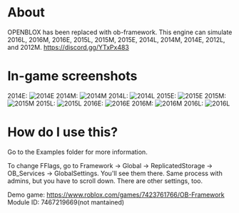 # About
OPENBLOX has been replaced with ob-framework. This engine can simulate 2016L, 2016M, 2016E, 2015L, 2015M, 2015E, 2014L, 2014M, 2014E, 2012L, and 2012M.
https://discord.gg/YTxPx483
# In-game screenshots
2014E:
![2014E](https://cdn.discordapp.com/attachments/880711006098190338/922550770178605146/RobloxScreenShot20211220_130427393.png)
2014M:
![2014M](https://cdn.discordapp.com/attachments/880711006098190338/922550769780154388/RobloxScreenShot20211220_130354740.png)
2014L:
![2014L](https://media.discordapp.net/attachments/880711006098190338/913184637243752458/2014L.png?width=1276&height=671)
2015E:
![2015E](https://media.discordapp.net/attachments/880711006098190338/913184637587710002/2015E.png?width=1276&height=671)
2015M:
![2015M](https://cdn.discordapp.com/attachments/880711006098190338/922550769209737306/RobloxScreenShot20211220_130251723.png)
2015L:
![2015L](https://media.discordapp.net/attachments/880711006098190338/945120991137390612/RobloxScreenShot20220220_194945529.png)
2016E:
![2016E](https://media.discordapp.net/attachments/880711006098190338/945120991560994877/RobloxScreenShot20220220_195024339.png)
2016M:
![2016M](https://media.discordapp.net/attachments/880711006098190338/945120992055930910/RobloxScreenShot20220220_195110153.png)
2016L:
![2016L](https://media.discordapp.net/attachments/880711006098190338/945120992525688872/RobloxScreenShot20220220_195133770.png)
# How do I use this?
Go to the Examples folder for more information.

To change FFlags, go to Framework -> Global -> ReplicatedStorage -> OB_Services -> GlobalSettings. You'll see them there. Same process with admins, but you have to scroll down. There are other settings, too.

Demo game: https://www.roblox.com/games/7423761766/OB-Framework 
Module ID: 7467219669(not mantained)
